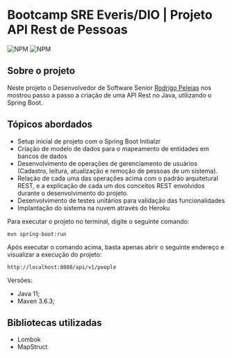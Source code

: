 # Bootcamp SRE Everis/DIO | Projeto API Rest de Pessoas

![NPM](https://img.shields.io/badge/Java-ED8B00?style=for-the-badge&logo=java&logoColor=white) ![NPM](https://img.shields.io/badge/Spring-6DB33F?style=for-the-badge&logo=spring&logoColor=white)

## Sobre o projeto

Neste projeto o Desenvolvedor de Software Senior [Rodrigo Peleias](https://www.linkedin.com/in/rodrigopeleias/) nos mostrou passo a passo a criação de uma API Rest no Java, utilizando o Spring Boot.


## Tópicos abordados
- Setup inicial de projeto com o Spring Boot Initialzr
- Criação de modelo de dados para o mapeamento de entidades em bancos de dados
- Desenvolvimento de operações de gerenciamento de usuários (Cadastro, leitura, atualização e remoção de pessoas de um sistema).
- Relação de cada uma das operações acima com o padrão arquitetural REST, e a explicação de cada um dos conceitos REST envolvidos durante o desenvolvimento do projeto.
- Desenvolvimento de testes unitários para validação das funcionalidades
- Implantação do sistema na nuvem através do Heroku

Para executar o projeto no terminal, digite o seguinte comando:

```shell script
mvn spring-boot:run 
```

Após executar o comando acima, basta apenas abrir o seguinte endereço e visualizar a execução do projeto:

```
http://localhost:8080/api/v1/people
```


Versões:

* Java 11;
* Maven 3.6.3;


## Bibliotecas utilizadas

- Lombok
- MapStruct
